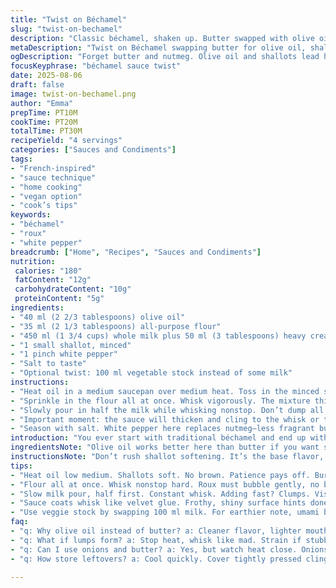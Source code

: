 ```yaml
---
title: "Twist on Béchamel"
slug: "twist-on-bechamel"
description: "Classic béchamel, shaken up. Butter swapped with olive oil for richness and health. Flour reduced slightly, milk fortified with cream for silkiness. Shallots stand in for onions, imparting subtle sharpness. Nutmeg replaced with white pepper for a different kick. Five steps that focus on feel and sight rather than clock time. Tips on emulsifying milk without lumps, troubleshooting roux dryness, and seasoning on the fly. Includes tricks to rescue a broken sauce and boost flavor with veggie stock as an option."
metaDescription: "Twist on Béchamel swapping butter for olive oil, shallots for onions. White pepper heats gently. Cream boosts silkiness; veggie stock option adds depth. Watch texture, not time."
ogDescription: "Forget butter and nutmeg. Olive oil and shallots lead here. White pepper kicks. Cream adds silk, veggie stock if you want. Focus on feel, not clocks or lumps."
focusKeyphrase: "béchamel sauce twist"
date: 2025-08-06
draft: false
image: twist-on-bechamel.png
author: "Emma"
prepTime: PT10M
cookTime: PT20M
totalTime: PT30M
recipeYield: "4 servings"
categories: ["Sauces and Condiments"]
tags:
- "French-inspired"
- "sauce technique"
- "home cooking"
- "vegan option"
- "cook’s tips"
keywords:
- "béchamel"
- "roux"
- "white pepper"
breadcrumb: ["Home", "Recipes", "Sauces and Condiments"]
nutrition: 
 calories: "180"
 fatContent: "12g"
 carbohydrateContent: "10g"
 proteinContent: "5g"
ingredients:
- "40 ml (2 2/3 tablespoons) olive oil"
- "35 ml (2 1/3 tablespoons) all-purpose flour"
- "450 ml (1 3/4 cups) whole milk plus 50 ml (3 tablespoons) heavy cream"
- "1 small shallot, minced"
- "1 pinch white pepper"
- "Salt to taste"
- "Optional twist: 100 ml vegetable stock instead of some milk"
instructions:
- "Heat oil in a medium saucepan over medium heat. Toss in the minced shallot. Stir often. You want the shallot soft, translucent, no color. Smell should become sweet, inviting. Patience here—shallot too raw will bite, too browned will ruin smoothness."
- "Sprinkle in the flour all at once. Whisk vigorously. The mixture thickens quickly. This roux is lighter than classic; less flour means silkier sauce. Keep whisking for 1 to 1.5 minutes. No browning, just a raw flour scent gone. The roux must bubble gently, no burning spots—spot-check by lifting whisk to see smooth paste, not dry clumps."
- "Slowly pour in half the milk while whisking nonstop. Don’t dump all at once or lumps appear—been there, fixed that with elbow grease and straining, a pain. Then add cream and remaining milk gradually. The sauce starts thin but thickens as you stir. Increase heat to medium-high—but not full blast. Boiling too fast spells curdles or scorching."
- "Important moment: the sauce will thicken and cling to the whisk or the spoon like velvet glue. That’s the texture you want. The surface froths up slightly, shiny and creamy. Constant whisking prevents those annoying lumps—the nemesis of béchamel. If lumps form, take off heat, strain if stubborn, or keep whisking hard until smooth."
- "Season with salt. White pepper here replaces nutmeg—less fragrant but cuts through the creaminess with subtle heat. Taste often. If the sauce feels bland, a splash of veggie stock can deepen flavor, but watch salt levels. Once texture is thick, scoop a spoonful and run your finger on the back. Should leave a clear line. Off heat then. Cooling thickens further. Use immediately or cover with cling wrap pressed on surface to avoid skin forming."
introduction: "You ever start with traditional béchamel and end up with clumps or a gluey mess? Happens to the best. Butter’s classic but I swap olive oil for lighter feel and a layer of flavor complexity. Shallots beat onions—softer, more rounded aroma. Reduced flour for silkiness, with cream lending that luscious finish. Forget rigid timings—watch texture and smell instead. Whisk like your arm depends on it to avoid lumpy disasters. Plus, white pepper strikes that unexpected note over classic nutmeg. This method evolved after busting countless roux batches and tasting failures—now smoother and more flexible in flavor. Bonus: I sometimes sneak in veggie stock for umami punch, because why not play with tradition?"
ingredientsNote: "Olive oil works better here than butter if you want sauce that’s lighter but still rich. Butter’s tempting but tends to burn if you’re not careful. Clean oil, mild flavor helps the shallots shine without overpowering. Shallots give sweet, subtle bite unlike onions, which can be harsher or too vegetal. Flour quantity reduced slightly to keep sauce from getting pasty; you want silky, not glue life. Cream addition is key—whole milk alone can feel thin, cream builds that pleasant mouthfeel. White pepper over nutmeg avoids that nutty, almost cloying scent, adding gentle heat instead. Veggie stock? Experiment. Swap 100 ml milk for stock for an earthier note—good for cheese sauces or vegetable gratins. If you must stick to butter and onion, fine—just be vigilant on heat to avoid darkening your roux and ruining texture."
instructionsNote: "Don’t rush shallot softening. It’s the base flavor, all about aroma and tenderness. If you see browning, drop heat immediately—that’s a sign you’re cooking too hot and risk burnt taste. Sprinkle flour all at once, never gradual. Reason? Gradual leads to lumps, because flour dry spots appear before you stir. Whisk constantly, no breaks during cooking roux phase. This cooks out raw flour flavor; skip or skimp and your sauce tastes pasty. Add milk slowly, keep whisk spinning like mad. Pour fast, lumps. Think slow drizzle. Heat too high? Scorching triggers skin and bubbles fast; keep between medium and medium-high with adjustments. Once sauce thickens, test with spoon. It coats, holds shape briefly, but isn’t stiff. If too runny, keep simmering, whisk frequently. Too thick or gluey? Add splash of milk, stir vigorously for seconds. Salt at end—remember dairy thickens flavors, so add gradually and taste. White pepper adds heat without overpowering, unlike black which can dominate. If lumps appear, remove from heat, vigorously whisk, or strain through fine mesh. Last trick: cling wrap pressed on surface while cooling keeps skin from forming—a pain I learned from trial by burns and sticky leftovers."
tips:
- "Heat oil low medium. Shallots soft. No brown. Patience pays off. Burnt shallots wreck your sauce; bitter, harsh. Listen to sizzle, smell sweetness slowly build. Once smells inviting, stop. Timing based on softness, not stopwatch. Too firm leaves raw bite; too dark ruins texture."
- "Flour all at once. Whisk nonstop hard. Roux must bubble gently, no break. Raw flour whiffs vanish as mixture thickens. Do not brown or break movement. Check by lifting whisk; paste smooth, no dry spots. Dry clumps ruin sauce texture downstream."
- "Slow milk pour, half first. Constant whisk. Adding fast? Clumps. Visible lumps take elbow grease. Cream addition next, then remaining milk gradual. Sauce thin, thickens as it cooks. Heat up to medium-high. Avoid full blast. Boiling too fast=scorch, lumps, skin. Watch froth, texture, whisk steady."
- "Sauce coats whisk like velvet glue. Frothy, shiny surface hints done. Whisk prevents lumps—the enemy of béchamel. If lumps appear, off heat, strain or whisk harder. No shortcut around lumps; handle early. Taste often. Salt last—dairy thickens flavor; add gradually. White pepper swaps nutmeg—less scent, subtle heat."
- "Use veggie stock by swapping 100 ml milk. For earthier note, umami boost. Stock can deepen flavor but watch salt. If sauce too thick, add splash milk, stir fast. Cooling thickens more; press cling wrap tight to prevent skin. Sauce texture key. Serve immediately or cover right."
faq:
- "q: Why olive oil instead of butter? a: Cleaner flavor, lighter mouthfeel. Butter burns easier; oil handles heat steadier. Olive oil keeps shallot character pure. Some miss butter richness but oil works better avoiding burned roux."
- "q: What if lumps form? a: Stop heat, whisk like mad. Strain if stubborn. Lumps mainly from dumping milk fast or uneven flour cooking. Slow pouring, constant whisk help. No skipping steps here. Tried stirring more, adding cream earlier—no go."
- "q: Can I use onions and butter? a: Yes, but watch heat close. Onions harsher aroma, butter burns quicker. Soften onions low slow, don't rush. Roux darkens faster with butter. Adjust timing. Texture differs—less silky, more rustic. Different flavor path but doable."
- "q: How store leftovers? a: Cool quickly. Cover tightly pressed cling wrap to stop skin. Refrigerate up to 2 days. Reheat gently, whisk adding splash milk if thickened too much. Freeze not great—texture suffers. Better fresh or day after."

---
```

